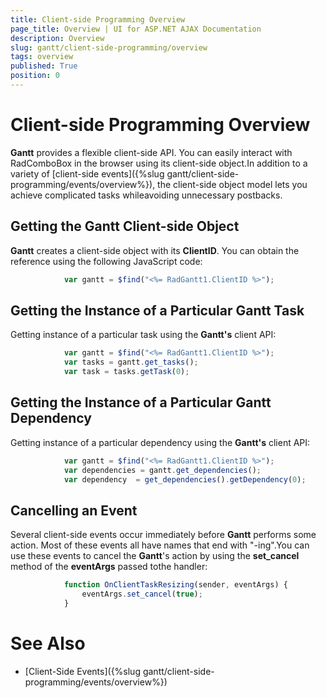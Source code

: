 ```yaml
---
title: Client-side Programming Overview
page_title: Overview | UI for ASP.NET AJAX Documentation
description: Overview
slug: gantt/client-side-programming/overview
tags: overview
published: True
position: 0
---
```


# Client-side Programming Overview



__Gantt__ provides a flexible client-side API. You can easily interact with RadComboBox in the browser using its client-side object.In addition to a variety of [client-side events]({%slug gantt/client-side-programming/events/overview%}), the client-side object model lets you achieve complicated tasks whileavoiding unnecessary postbacks.

## Getting the Gantt Client-side Object

__Gantt__ creates a client-side object with its __ClientID__. You can obtain the reference using the following JavaScript code:

````JavaScript
	        var gantt = $find("<%= RadGantt1.ClientID %>");
````



## Getting the Instance of a Particular Gantt Task

Getting instance of a particular task using the __Gantt's__ client API:

````JavaScript
	        var gantt = $find("<%= RadGantt1.ClientID %>");
	        var tasks = gantt.get_tasks();
	        var task = tasks.getTask(0);
````



## Getting the Instance of a Particular Gantt Dependency

Getting instance of a particular dependency using the __Gantt's__ client API:

````JavaScript
	        var gantt = $find("<%= RadGantt1.ClientID %>");
	        var dependencies = gantt.get_dependencies();
	        var dependency  = get_dependencies().getDependency(0);
````



## Cancelling an Event

Several client-side events occur immediately before __Gantt__ performs some action. Most of these events all have names that end with "-ing".You can use these events to cancel the __Gantt__'s action by using the __set_cancel__ method of the __eventArgs__ passed tothe handler:

````JavaScript
	        function OnClientTaskResizing(sender, eventArgs) {
	            eventArgs.set_cancel(true);
	        }
````



# See Also

 * [Client-Side Events]({%slug gantt/client-side-programming/events/overview%})
